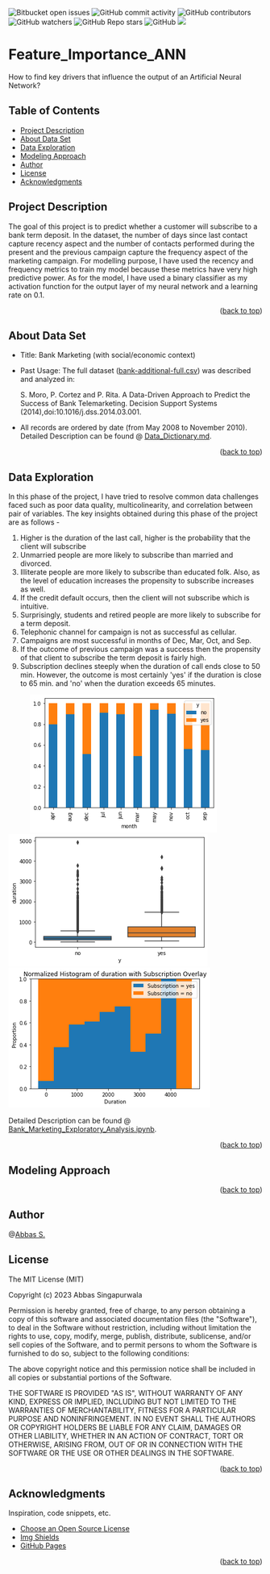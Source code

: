 <a name="readme-top"></a>
![Bitbucket open issues](https://img.shields.io/bitbucket/issues/clkride/Feature_Importance_ANN?style=flat-square)
![GitHub commit activity](https://img.shields.io/github/commit-activity/m/clkride/Feature_Importance_ANN?style=flat-square)
![GitHub contributors](https://img.shields.io/github/contributors/clkride/Feature_Importance_ANN?style=flat-square)
![GitHub watchers](https://img.shields.io/github/watchers/clkride/Feature_Importance_ANN?style=flat-square)
![GitHub Repo stars](https://img.shields.io/github/stars/clkride/Feature_Importance_ANN?style=flat-square)
![GitHub](https://img.shields.io/github/license/clkride/Feature_Importance_ANN?style=flat-square)
<a href="https://linkedin.com/in/abbas-singapurwala">
<img src="https://img.shields.io/badge/LinkedIn-blue?style=flat&logo=linkedin&labelColor=blue">
</a>

# Feature_Importance_ANN
How to find key drivers that influence the output of an Artificial Neural Network?

## Table of Contents
- [Project Description](#project-description)
- [About Data Set](#about-data-set)
- [Data Exploration](#data-exploration)
- [Modeling Approach](#modeling-approach)
- [Author](#author)
- [License](#license)
- [Acknowledgments](#acknowledgments)

## Project Description
The goal of this project is to predict whether a customer will subscribe to a bank term deposit. In the dataset, the number of days since last contact capture recency aspect and the number of contacts performed during the present and the previous campaign capture the frequency aspect of the marketing campaign. For modelling purpose, I have used the recency and frequency metrics to train my model because these metrics have very high predictive power. As for the model, I have used a binary classifier as my activation function for the output layer of my neural network and a learning rate on 0.1. 
<p align="right">(<a href="#readme-top">back to top</a>)</p>

## About Data Set

* Title: Bank Marketing (with social/economic context)
* Past Usage: The full dataset ([bank-additional-full.csv](https://github.com/clkride/Feature_Importance_ANN/blob/main/Data/bank-additional-full.csv)) was described and analyzed in:

  S. Moro, P. Cortez and P. Rita. A Data-Driven Approach to Predict the Success of Bank Telemarketing. Decision Support Systems (2014),doi:10.1016/j.dss.2014.03.001.
 
 * All records are ordered by date (from May 2008 to November 2010). Detailed Description can be found @ [Data_Dictionary.md](https://github.com/clkride/Feature_Importance_ANN/blob/main/Data%20Set%20Description/Data_Dictionary.md).

<p align="right">(<a href="#readme-top">back to top</a>)</p>

## Data Exploration

In this phase of the project, I have tried to resolve common data challenges faced such as poor data quality, multicolinearity, and correlation between pair of variables. The key insights obtained during this phase of the project are as follows - 
1.	Higher is the duration of the last call, higher is the probability that the client will subscribe
2.	Unmarried people are more likely to subscribe than married and divorced.
3.	Illiterate people are more likely to subscribe than educated folk. Also, as the level of education increases the propensity to subscribe increases as well.
4.	If the credit default occurs, then the client will not subscribe which is intuitive.
5.	Surprisingly, students and retired people are more likely to subscribe for a term deposit.
6.	Telephonic channel for campaign is not as successful as cellular.
7.	Campaigns are most successful in months of Dec, Mar, Oct, and Sep.
8.	If the outcome of previous campaign was a success then the propensity of that client to subscribe the term deposit is fairly high.
9.	Subscription declines steeply when the duration of call ends close to 50 min. However, the outcome is most certainly 'yes' if the duration is close to 65 min. and 'no' when the duration exceeds 65 minutes.

&emsp;&emsp;&emsp;![alt text](https://github.com/clkride/Feature_Importance_ANN/blob/main/campaign_months.png?raw=true) 
&emsp;&emsp;&emsp; ![alt text](https://github.com/clkride/Feature_Importance_ANN/blob/main/duration.png?raw=true)
&emsp;&emsp;&emsp;![alt text](https://github.com/clkride/Feature_Importance_ANN/blob/main/duration_limits.png?raw=true) 

Detailed Description can be found @ [Bank_Marketing_Exploratory_Analysis.ipynb](https://github.com/clkride/Feature_Importance_ANN/blob/main/Bank_Marketing_Exploratory_Analysis.ipynb).

<p align="right">(<a href="#readme-top">back to top</a>)</p>

## Modeling Approach

<p align="right">(<a href="#readme-top">back to top</a>)</p>

## Author
 @[Abbas S.](https://github.com/clkride)

## License
The MIT License (MIT)

Copyright (c) 2023 Abbas Singapurwala

Permission is hereby granted, free of charge, to any person obtaining
a copy of this software and associated documentation files (the
"Software"), to deal in the Software without restriction, including
without limitation the rights to use, copy, modify, merge, publish,
distribute, sublicense, and/or sell copies of the Software, and to
permit persons to whom the Software is furnished to do so, subject to
the following conditions:

The above copyright notice and this permission notice shall be
included in all copies or substantial portions of the Software.

THE SOFTWARE IS PROVIDED "AS IS", WITHOUT WARRANTY OF ANY KIND,
EXPRESS OR IMPLIED, INCLUDING BUT NOT LIMITED TO THE WARRANTIES OF
MERCHANTABILITY, FITNESS FOR A PARTICULAR PURPOSE AND
NONINFRINGEMENT. IN NO EVENT SHALL THE AUTHORS OR COPYRIGHT HOLDERS BE
LIABLE FOR ANY CLAIM, DAMAGES OR OTHER LIABILITY, WHETHER IN AN ACTION
OF CONTRACT, TORT OR OTHERWISE, ARISING FROM, OUT OF OR IN CONNECTION
WITH THE SOFTWARE OR THE USE OR OTHER DEALINGS IN THE SOFTWARE.

<p align="right">(<a href="#readme-top">back to top</a>)</p>

## Acknowledgments
Inspiration, code snippets, etc.
* [Choose an Open Source License](https://choosealicense.com)
* [Img Shields](https://shields.io)
* [GitHub Pages](https://pages.github.com)
<p align="right">(<a href="#readme-top">back to top</a>)</p>





